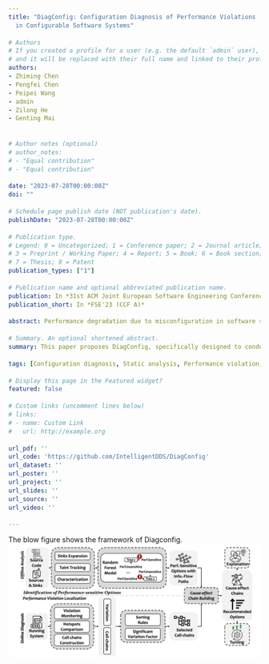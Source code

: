 ```yaml
---
title: "DiagConfig: Configuration Diagnosis of Performance Violations
  in Configurable Software Systems"

# Authors
# If you created a profile for a user (e.g. the default `admin` user), write the username (folder name) here 
# and it will be replaced with their full name and linked to their profile.
authors:
- Zhiming Chen
- Pengfei Chen
- Peipei Wang
- admin
- Zilong He
- Genting Mai


# Author notes (optional)
# author_notes:
# - "Equal contribution"
# - "Equal contribution"

date: "2023-07-28T00:00:00Z"
doi: ""

# Schedule page publish date (NOT publication's date).
publishDate: "2023-07-28T00:00:00Z"

# Publication type.
# Legend: 0 = Uncategorized; 1 = Conference paper; 2 = Journal article;
# 3 = Preprint / Working Paper; 4 = Report; 5 = Book; 6 = Book section;
# 7 = Thesis; 8 = Patent
publication_types: ["1"]

# Publication name and optional abbreviated publication name.
publication: In *31st ACM Joint European Software Engineering Conference and Symposium on the Foundations of Software Engineering*
publication_short: In *FSE'23 (CCF A)*

abstract: Performance degradation due to misconfiguration in software systems that violates SLOs (service-level objectives) is commonplace. Diagnosing and explaining the root causes of such performance violations in configurable software systems is often challenging due to their increasing complexity. Although there are many tools and techniques for diagnosing performance violations, they provide limited evidence to attribute causes of observed performance violations to specific configurations. This is because the configuration is not originally considered in those tools. This paper proposes DiagConfig, specifically designed to conduct configuration diagnosis of performance violations. It leverages static code analysis to track configuration option propagation, identifies performance-sensitive options, detects performance violations, and constructs cause-effect chains that help stakeholders better understand the relationship between configuration and performance violations. Through experimental evaluations with eight real-world open-source software, we demonstrate that DiagConfig effectively identifies performance-sensitive options and constructs cause-effect chains. Specifically, DiagConfig produces fewer false positives than SafeTune (i.e., 5 vs 77) in the identification of performance-sensitive options, and outperforms Unicorn in the diagnosis of performance violations caused by configuration changes, offering more comprehensive results (recall 0.892 vs 0.289).We also show that DiagConfig can accelerate auto-tuning by compressing configuration space.

# Summary. An optional shortened abstract.
summary: This paper proposes DiagConfig, specifically designed to conduct configuration diagnosis of performance violations. It leverages static code analysis to track configuration option propagation, identifies performance-sensitive options, detects performance violations, and constructs cause-effect chains that help stakeholders better understand the relationship between configuration and performance violations.

tags: [Configuration diagnosis, Static analysis, Performance violation, Taint tracking]

# Display this page in the Featured widget?
featured: false

# Custom links (uncomment lines below)
# links:
# - name: Custom Link
#   url: http://example.org

url_pdf: ''
url_code: 'https://github.com/IntelligentDDS/DiagConfig'
url_dataset: ''
url_poster: ''
url_project: ''
url_slides: ''
url_source: ''
url_video: ''

---
```

The blow figure shows the framework of Diagconfig.
![Diagconfig Framework](./diagconfig23.jpg)
